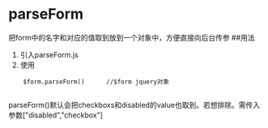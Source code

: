 # parseForm
把form中的名字和对应的值取到放到一个对象中，方便直接向后台传参
##用法
1. 引入parseForm.js
2. 使用
```
    $form.parseForm()      //$form jquery对象 
    
```   
parseForm()默认会把checkboxs和disabled的value也取到。若想排除。需传入参数["disabled","checkbox"]

